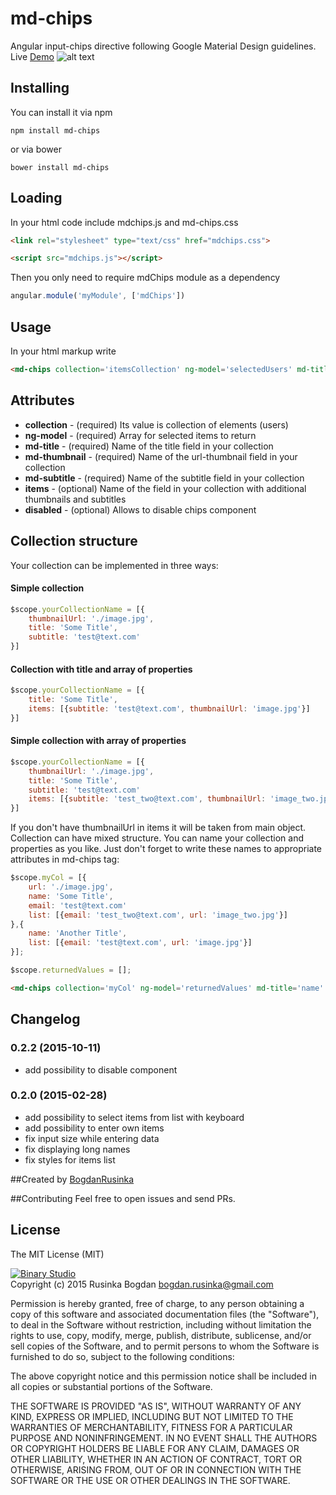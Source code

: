 # md-chips
Angular input-chips directive following Google Material Design guidelines. 
Live [Demo](http://b1narystudio.github.io/md-chips/)
![alt text](https://github.com/B1naryStudio/md-chips/blob/master/title.jpg "Chips Example")

## Installing
You can install it via npm
```shell
npm install md-chips
```
or via bower
```shell
bower install md-chips
```

## Loading

In your html code include mdchips.js and md-chips.css

```html
<link rel="stylesheet" type="text/css" href="mdchips.css">

<script src="mdchips.js"></script>
```

Then you only need to require mdChips module as a dependency 

```javascript
angular.module('myModule', ['mdChips'])
```

## Usage

In your html markup write

```html
<md-chips collection='itemsCollection' ng-model='selectedUsers' md-title='title' md-thumbnail='thumbnailUrl' md-subtitle='subtitle' md-item='items' disabled='false'/>
```
## Attributes

* **collection** - (required) Its value is collection of elements (users)
* **ng-model** - (required) Array for selected items to return
* **md-title** - (required) Name of the title field in your collection
* **md-thumbnail** - (required) Name of the url-thumbnail field in your collection
* **md-subtitle** - (required) Name of the subtitle field in your collection
* **items**  - (optional) Name of the field in your collection with additional thumbnails and subtitles
* **disabled** - (optional) Allows to disable chips component

## Collection structure

Your collection can be implemented in three ways:
#### Simple collection 
```javascript
$scope.yourCollectionName = [{
	thumbnailUrl: './image.jpg',
	title: 'Some Title',
	subtitle: 'test@text.com'
}]
```
#### Collection with title and array of properties
```javascript
$scope.yourCollectionName = [{
	title: 'Some Title',
	items: [{subtitle: 'test@text.com', thumbnailUrl: 'image.jpg'}]
}]
```
#### Simple collection with array of properties
```javascript
$scope.yourCollectionName = [{
	thumbnailUrl: './image.jpg',
	title: 'Some Title',
	subtitle: 'test@text.com'
	items: [{subtitle: 'test_two@text.com', thumbnailUrl: 'image_two.jpg'}]
}]
```
If you don't have thumbnailUrl in items it will be taken from main object.
Collection can have mixed structure. You can name your collection and properties as you like. Just don't forget to write these names to appropriate attributes in md-chips tag:

```javascript
$scope.myCol = [{
	url: './image.jpg',
	name: 'Some Title',
	email: 'test@text.com'
	list: [{email: 'test_two@text.com', url: 'image_two.jpg'}]
},{
	name: 'Another Title',
	list: [{email: 'test@text.com', url: 'image.jpg'}]
}];

$scope.returnedValues = [];
```
```html
<md-chips collection='myCol' ng-model='returnedValues' md-title='name' md-thumbnail='url' md-subtitle='email' md-item='list'/>
```

## Changelog

### 0.2.2 (2015-10-11)

- add possibility to disable component

### 0.2.0 (2015-02-28)

- add possibility to select items from list with keyboard
- add possibility to enter own items
- fix input size while entering data
- fix displaying long names
- fix styles for items list

##Created by [BogdanRusinka](https://github.com/BogdanRusinka) 

##Contributing
Feel free to open issues and send PRs. 

## License

The MIT License (MIT)

[![Binary Studio](http://www.binary-studio.com/wp-content/uploads/2014/11/logo.gif)](http://binary-studio.com)  
Copyright (c) 2015 Rusinka Bogdan bogdan.rusinka@gmail.com

Permission is hereby granted, free of charge, to any person obtaining a copy
of this software and associated documentation files (the "Software"), to deal
in the Software without restriction, including without limitation the rights
to use, copy, modify, merge, publish, distribute, sublicense, and/or sell
copies of the Software, and to permit persons to whom the Software is
furnished to do so, subject to the following conditions:

The above copyright notice and this permission notice shall be included in
all copies or substantial portions of the Software.

THE SOFTWARE IS PROVIDED "AS IS", WITHOUT WARRANTY OF ANY KIND, EXPRESS OR
IMPLIED, INCLUDING BUT NOT LIMITED TO THE WARRANTIES OF MERCHANTABILITY,
FITNESS FOR A PARTICULAR PURPOSE AND NONINFRINGEMENT. IN NO EVENT SHALL THE
AUTHORS OR COPYRIGHT HOLDERS BE LIABLE FOR ANY CLAIM, DAMAGES OR OTHER
LIABILITY, WHETHER IN AN ACTION OF CONTRACT, TORT OR OTHERWISE, ARISING FROM,
OUT OF OR IN CONNECTION WITH THE SOFTWARE OR THE USE OR OTHER DEALINGS IN
THE SOFTWARE.
